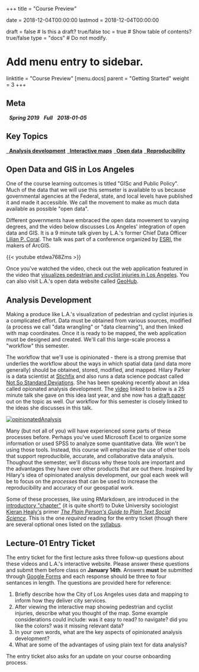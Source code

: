 +++
title = "Course Preview"

date = 2018-12-04T00:00:00
lastmod = 2018-12-04T00:00:00

draft = false  # Is this a draft? true/false
toc = true  # Show table of contents? true/false
type = "docs"  # Do not modify.

# Add menu entry to sidebar.
linktitle = "Course Preview"
[menu.docs]
  parent = "Getting Started"
  weight = 3
+++

## Meta
<i class="meta-badge semester-sp19"><i class="far fa-calendar-alt fa-lg"></i>&nbsp; **Spring 2019** </i> <i class="meta-badge progress-full"><i class="fas fa-tasks fa-lg"></i>&nbsp; **Full** </i> <i class="meta-badge progress-update"><i class="far fa-clock fa-lg"></i>&nbsp; **2018-01-05** </i>

## Key Topics
<a class="meta-badge keyword" href="/docs/topic-index/#a-d"><i class="fas fa-tags fa-lg"></i>&nbsp; **Analysis development**</a> <a class="meta-badge keyword" href="/docs/topic-index/#i-l"><i class="fas fa-tags fa-lg"></i>&nbsp; **Interactive maps**</a> <a class="meta-badge keyword" href="/docs/topic-index/#m-p"><i class="fas fa-tags fa-lg"></i>&nbsp; **Open data**</a> <a class="meta-badge keyword" href="/docs/topic-index/#q-t"><i class="fas fa-tags fa-lg"></i>&nbsp; **Reproducibility**</a>

## Open Data and GIS in Los Angeles
One of the course learning outcomes is titled "GISc and Public Policy". Much of the data that we will use this semseter is available to us because governmental agencies at the Federal, state, and local levels have published it and made it accessible. We call the movement to make as much data available as possible "open data". 

Different governments have embraced the open data movement to varying degrees, and the video below discusses Los Angeles' integration of open data and GIS. It is a 9 minute talk given by L.A.'s former Chief Data Officer [Lilian P. Coral](https://twitter.com/lcoral). The talk was part of a conference organized by [ESRI](https://www.esri.com/en-us/home), the makers of ArcGIS.

{{< youtube etdwa768Zms >}}
<p> </p>

Once you've watched the video, check out the web application featured in the video that [visualizes pedestrian and cyclist injuries in Los Angeles](http://ladot.maps.arcgis.com/apps/MapJournal/index.html?appid=a45d3efd7b1d4ef49f362caadb4754b0). You can also visit L.A.'s open data website called [GeoHub](http://geohub.lacity.org).

## Analysis Development
Making a produce like L.A.'s visualization of pedestrian and cyclist injuries is a complicated effort. Data must be obtained from various sources, modified (a process we call "data wrangling" or "data clearning"), and then linked with map coordinates. Once it is ready to be mapped, the web application must be designed and created. We'll call this large-scale process a "workflow" this semester. 

The workflow that we'll use is opinionated - there is a strong premise that underlies the workflow about the ways in which spatial data (and data more generally) should be obtained, stored, modified, and mapped. Hilary Parker is a data scientist at [Stichfix](http://stitchfix.com) and also runs a data science podcast called [Not So Standard Deviations](http://nssdeviations.com). She has been speaking recently about an idea called opionated analysis development. The [video](https://www.rstudio.com/resources/videos/opinionated-analysis-development/) linked to below is a 25 minute talk she gave on this idea last year, and she now has a [draft paper](https://peerj.com/preprints/3210/) out on the topic as well. Our workflow for this semester is closely linked to the ideas she discusses in this talk.

[![opinionatedAnalysis](/opinionatedAnalysis.png)](https://www.rstudio.com/resources/videos/opinionated-analysis-development/)

<p> </p>

Many (but not all of you) will have experienced some parts of these processes before. Perhaps you've used Microsoft Excel to organize some information or used SPSS to analyze some quantitative data. We won't be using those tools. Instead, this course will emphasize the use of other tools that support reproducibile, accurate, and collaborative data analysis. Thoughout the semester, we'll discuss why these tools are important and the advantages they have over other products that are out there. Inspired by Hilary's idea of opinionated analysis development, our goal each week will be to focus on the *processes* that can be used to increase the reproducibility and accuracy of our geospatial work.

Some of these processes, like using RMarkdown, are introduced in the [introductory "chapter"](http://plain-text.co) (it is quite short!) to Duke University sociologist [Kieran Healy's](http://kieranhealy.org) primer [*The Plain Person's Guide to Plain Text Social Science*](http://plain-text.co). This is the one *required* reading for the entry ticket (though there are several optional ones listed on the [syllabus](https://slu-soc5650.github.io/syllabus/course-preview.html).

## Lecture-01 Entry Ticket
The entry ticket for the first lecture asks three follow-up questions about these videos and L.A.'s interactive website. Please answer these questions and submit them before class on **January 14th**. Answers **must** be submitted through [Google Forms](/) and each response should be three to four sentances in length. The questions are provided here for reference:

1. Briefly describe how the City of Los Angeles uses data and mapping to inform how they deliver city services.
2. After viewing the interactive map showing pedestrian and cyclist injuries, describe what you thought of the map. Some example considerations could include: was it easy to read? to navigate? did you like the colors? was it missing relevant data?
3. In your own words, what are the key aspects of opinionated analysis development?
4. What are some of the advantages of using plain text for data analysis?

The entry ticket also asks for an update on your course onboarding process.
